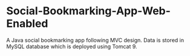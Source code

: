 # Social-Bookmarking-App-Web-Enabled
A Java social bookmarking app following MVC design. Data is stored in MySQL database which is deployed using Tomcat 9.
